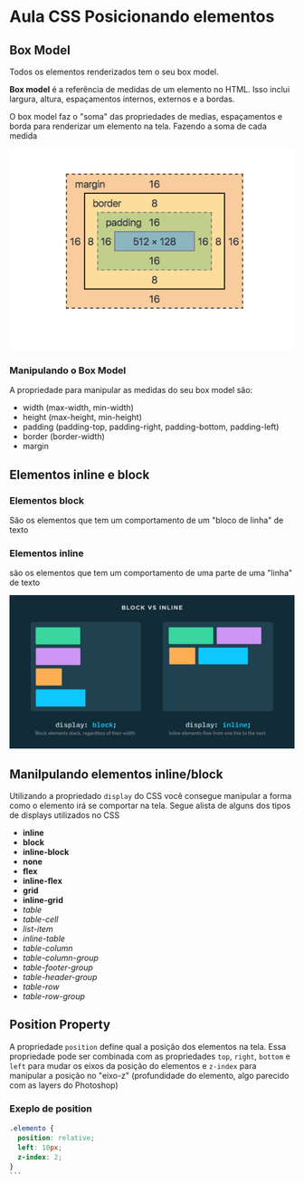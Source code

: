 # Aula CSS Posicionando elementos

## Box Model

Todos os elementos renderizados tem o seu box model.

**Box model** é a referência de medidas de um elemento no HTML. Isso inclui largura, altura, espaçamentos internos, externos e a bordas.

O box model faz o "soma" das propriedades de medias, espaçamentos e borda para renderizar um elemento na tela. Fazendo a soma de cada medida

![](img/README/1615610822091.png)

### Manipulando o Box Model

A propriedade para manipular as medidas do seu box model são:

* width (max-width, min-width)
* height (max-height, min-height)
* padding (padding-top, padding-right, padding-bottom, padding-left)
* border (border-width)
* margin

## Elementos inline e block

### Elementos block

São os elementos que tem um comportamento de um "bloco de linha" de texto

### Elementos inline

são os elementos que tem um comportamento de uma parte de uma "linha" de texto

![](img/README/1615609135950.png)

## Manilpulando elementos inline/block

Utilizando a propriedado `display` do CSS você consegue manipular a forma como o elemento irá se comportar na tela. Segue alista de alguns dos tipos de displays utilizados no CSS

* **inline**
* **block**
* **inline-block**
* **none**
* **flex**
* **inline-flex**
* **grid**
* **inline-grid**
* *table*
* *table-cell*
* *list-item*
* *inline-table*
* *table-column*
* *table-column-group*
* *table-footer-group*
* *table-header-group*
* *table-row*
* *table-row-group*

## Position Property

A propriedade `position` define qual a posição dos elementos na tela. Essa propriedade pode ser combinada com as propriedades `top`, `right`, `bottom` e `left` para mudar os eixos da posição do elementos e `z-index` para manipular a posição no "eixo-z" (profundidade do elemento, algo parecido com as layers do Photoshop)

### Exeplo de position

````scss
.elemento {
  position: relative;
  left: 10px;
  z-index: 2;
}
```
````
